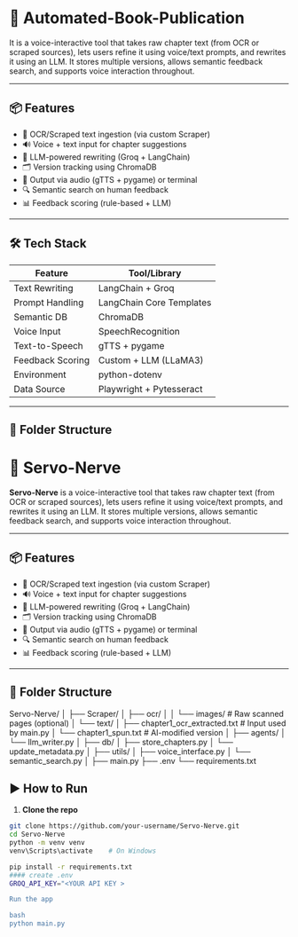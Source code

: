 # 🚀 Automated-Book-Publication

It is a voice-interactive tool that takes raw chapter text (from OCR or scraped sources), lets users refine it using voice/text prompts, and rewrites it using an LLM. It stores multiple versions, allows semantic feedback search, and supports voice interaction throughout.

---

## 📦 Features

- 📄 OCR/Scraped text ingestion (via custom Scraper)
- 🔊 Voice + text input for chapter suggestions
- 🧠 LLM-powered rewriting (Groq + LangChain)
- 🗂️ Version tracking using ChromaDB
- 📢 Output via audio (gTTS + pygame) or terminal
- 🔍 Semantic search on human feedback
- 📊 Feedback scoring (rule-based + LLM)

---

## 🛠️ Tech Stack

| Feature               | Tool/Library                 |
|----------------------|------------------------------|
| Text Rewriting       | LangChain + Groq             |
| Prompt Handling      | LangChain Core Templates     |
| Semantic DB          | ChromaDB                     |
| Voice Input          | SpeechRecognition            |
| Text-to-Speech       | gTTS + pygame                |
| Feedback Scoring     | Custom + LLM (LLaMA3)        |
| Environment          | python-dotenv                |
| Data Source          | Playwright + Pytesseract      |

---

## 📂 Folder Structure
# 🚀 Servo-Nerve

**Servo-Nerve** is a voice-interactive tool that takes raw chapter text (from OCR or scraped sources), lets users refine it using voice/text prompts, and rewrites it using an LLM. It stores multiple versions, allows semantic feedback search, and supports voice interaction throughout.

---

## 📦 Features

- 📄 OCR/Scraped text ingestion (via custom Scraper)
- 🔊 Voice + text input for chapter suggestions
- 🧠 LLM-powered rewriting (Groq + LangChain)
- 🗂️ Version tracking using ChromaDB
- 📢 Output via audio (gTTS + pygame) or terminal
- 🔍 Semantic search on human feedback
- 📊 Feedback scoring (rule-based + LLM)

---


## 📂 Folder Structure

Servo-Nerve/
│
├── Scraper/
│ ├── ocr/
│ │ └── images/ # Raw scanned pages (optional)
│ └── text/
│ ├── chapter1_ocr_extracted.txt # Input used by main.py
│ └── chapter1_spun.txt # AI-modified version
│
├── agents/
│ └── llm_writer.py
│
├── db/
│ ├── store_chapters.py
│ └── update_metadata.py
│
├── utils/
│ ├── voice_interface.py
│ └── semantic_search.py
│
├── main.py
├── .env
└── requirements.txt

## ▶️ How to Run

1. **Clone the repo**

```bash
git clone https://github.com/your-username/Servo-Nerve.git
cd Servo-Nerve
python -m venv venv
venv\Scripts\activate    # On Windows

pip install -r requirements.txt
#### create .env
GROQ_API_KEY="<YOUR API KEY >

Run the app

bash
python main.py




